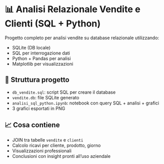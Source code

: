 # 📊 Analisi Relazionale Vendite e Clienti (SQL + Python)

Progetto completo per analisi vendite su database relazionale utilizzando:

- SQLite (DB locale)
- SQL per interrogazione dati
- Python + Pandas per analisi
- Matplotlib per visualizzazioni

## 🔧 Struttura progetto

- `db_vendite.sql`: script SQL per creare il database
- `vendite.db`: file SQLite generato
- `analisi_sql_python.ipynb`: notebook con query SQL + analisi + grafici
- 3 grafici esportati in PNG

## 📈 Cosa contiene

- JOIN tra tabelle `vendite` e `clienti`
- Calcolo ricavi per cliente, prodotto, giorno
- Visualizzazioni professionali
- Conclusioni con insight pronti all’uso aziendale
